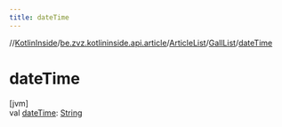 ```yaml
---
title: dateTime
---
```

//[KotlinInside](../../../../index.html)/[be.zvz.kotlininside.api.article](../../index.html)/[ArticleList](../index.html)/[GallList](index.html)/[dateTime](date-time.html)



# dateTime



[jvm]\
val [dateTime](date-time.html): [String](https://kotlinlang.org/api/latest/jvm/stdlib/kotlin/-string/index.html)





